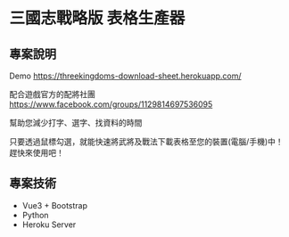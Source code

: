 # 三國志戰略版 表格生產器

## 專案說明
Demo https://threekingdoms-download-sheet.herokuapp.com/

配合遊戲官方的配將社團 https://www.facebook.com/groups/1129814697536095

幫助您減少打字、選字、找資料的時間

只要透過鼠標勾選，就能快速將武將及戰法下載表格至您的裝置(電腦/手機)中！趕快來使用吧！

## 專案技術
* Vue3 + Bootstrap
* Python
* Heroku Server
